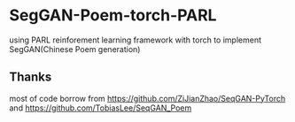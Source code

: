 # SegGAN-Poem-torch-PARL
using PARL reinforement learning framework with torch to implement SegGAN(Chinese Poem generation)
## Thanks
most of code borrow from https://github.com/ZiJianZhao/SeqGAN-PyTorch and https://github.com/TobiasLee/SeqGAN_Poem
